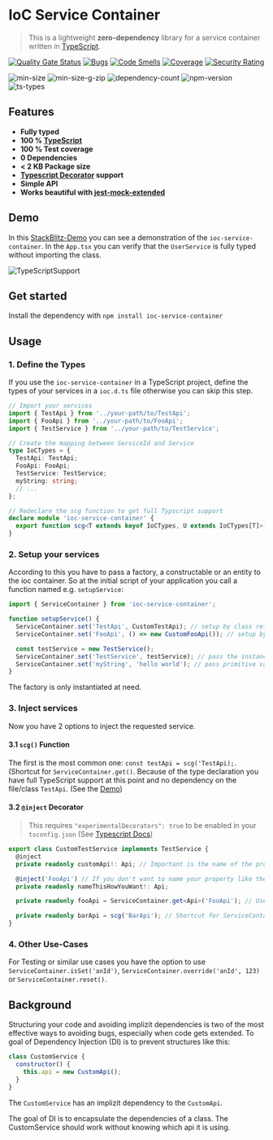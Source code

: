 # IoC Service Container

> This is a lightweight **zero-dependency** library for a service container written in [TypeScript](https://www.typescriptlang.org).

[![Quality Gate Status](https://sonarcloud.io/api/project_badges/measure?project=ioc-service-container&metric=alert_status)](https://sonarcloud.io/dashboard?id=ioc-service-container)
[![Bugs](https://sonarcloud.io/api/project_badges/measure?project=ioc-service-container&metric=bugs)](https://sonarcloud.io/dashboard?id=ioc-service-container)
[![Code Smells](https://sonarcloud.io/api/project_badges/measure?project=ioc-service-container&metric=code_smells)](https://sonarcloud.io/dashboard?id=ioc-service-container)
[![Coverage](https://sonarcloud.io/api/project_badges/measure?project=ioc-service-container&metric=coverage)](https://sonarcloud.io/dashboard?id=ioc-service-container)
[![Security Rating](https://sonarcloud.io/api/project_badges/measure?project=ioc-service-container&metric=security_rating)](https://sonarcloud.io/dashboard?id=ioc-service-container)

![min-size](https://badgen.net/bundlephobia/min/ioc-service-container)
![min-size-g-zip](https://badgen.net/bundlephobia/minzip/ioc-service-container)
![dependency-count](https://badgen.net/bundlephobia/dependency-count/ioc-service-container)
![npm-version](https://badgen.net/npm/v/ioc-service-container)
![ts-types](https://badgen.net/npm/types/ioc-service-container)

## Features

- **Fully typed**
- **100 % [TypeScript](https://www.typescriptlang.org)**
- **100 % Test coverage**
- **0 Dependencies**
- **< 2 KB Package size**
- **[Typescript Decorator](https://www.typescriptlang.org/docs/handbook/decorators.html) support**
- **Simple API**
- **Works beautiful with [jest-mock-extended](https://www.npmjs.com/package/jest-mock-extended)**

## Demo

In this [StackBlitz-Demo](https://stackblitz.com/edit/react-ts-qya4xy?file=App.tsx) you can see a demonstration of the
`ioc-service-container`. In the `App.tsx` you can verify that the `UserService` is fully typed without importing the
class.

![TypeScriptSupport](https://i.ibb.co/stpBrkk/type.jpg)

## Get started

Install the dependency with `npm install ioc-service-container`

## Usage

### 1. Define the Types

If you use the `ioc-service-container` in a TypeScript project, define the types of your services in a `ioc.d.ts` file
otherwise you can skip this step.

```typescript
// Import your services
import { TestApi } from '../your-path/to/TestApi';
import { FooApi } from '../your-path/to/FooApi';
import { TestService } from '../your-path/to/TestService';

// Create the mapping between ServiceId and Service
type IoCTypes = {
  TestApi: TestApi;
  FooApi: FooApi;
  TestService: TestService;
  myString: string;
  // ...
};

// Redeclare the scg function to get full Typscript support
declare module 'ioc-service-container' {
  export function scg<T extends keyof IoCTypes, U extends IoCTypes[T]>(id: T): U;
}
```

### 2. Setup your services

According to this you have to pass a factory, a constructable or an entity to the ioc container. So at
the initial script of your application you call a function named e.g. `setupService`:

```typescript
import { ServiceContainer } from 'ioc-service-container';

function setupService() {
  ServiceContainer.set('TestApi', CustomTestApi); // setup by class reference
  ServiceContainer.set('FooApi', () => new CustomFooApi()); // setup by custom factory

  const testService = new TestService();
  ServiceContainer.set('TestService', testService); // pass the instance directly
  ServiceContainer.set('myString', 'hello world'); // pass primitive values
}
```

The factory is only instantiated at need.

### 3. Inject services

Now you have 2 options to inject the requested service.

#### 3.1 `scg()` Function

The first is the most common one: `const testApi = scg('TestApi);`. (Shortcut for `ServiceContainer.get()`. Because of
the type declaration you have full TypeScript support at this point and no dependency on the file/class `TestApi`. (See
the [Demo](https://stackblitz.com/edit/react-ts-qya4xy?file=App.tsx))

#### 3.2 `@inject` Decorator

> This requires `"experimentalDecorators": true` to be enabled in your `tsconfig.json` (See
> [Typescript Docs](https://www.typescriptlang.org/tsconfig#experimentalDecorators))

```typescript
export class CustomTestService implements TestService {
  @inject
  private readonly customApi!: Api; // Important is the name of the property, it's mapped to the service id

  @inject('FooApi') // If you don't want to name your property like the service id, pass the id as parameter
  private readonly nameThisHowYouWant!: Api;

  private readonly fooApi = ServiceContainer.get<Api>('FooApi'); // Use this syntax if you don't want to use decorators

  private readonly barApi = scg('BarApi'); // Shortcut for ServiceContainer.get()
}
```

### 4. Other Use-Cases

For Testing or similar use cases you have the option to use `ServiceContainer.isSet('anId')`,
`ServiceContainer.override('anId', 123)` or `ServiceContainer.reset()`.

## Background

Structuring your code and avoiding implizit dependencies is two of the most effective ways to avoiding bugs, especially
when code gets extended. To goal of Dependency Injection (DI) is to prevent structures like this:

```javascript
class CustomService {
  constructor() {
    this.api = new CustomApi();
  }
}
```

The `CustomService` has an implizit dependency to the `CustomApi`.

The goal of DI is to encapsulate the dependencies of a class. The CustomService should work without knowing which api it
is using.
